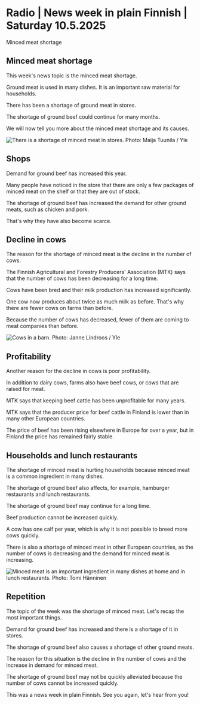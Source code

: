 # Radio \| News week in plain Finnish \| Saturday 10.5.2025

Minced meat shortage

## Minced meat shortage

This week's news topic is the minced meat shortage.

Ground meat is used in many dishes. It is an important raw material for households.

There has been a shortage of ground meat in stores.

The shortage of ground beef could continue for many months.

We will now tell you more about the minced meat shortage and its causes.

![There is a shortage of minced meat in stores. Photo: Maija Tuunila / Yle](https://images.cdn.yle.fi/image/upload/c_crop,h_2268,w_4031,x_0,y_0/ar_1.7777777777777777,c_fill,g_faces,h_431,w_767/dpr_1.0/q_auto:eco/f_auto/fl_lossy/v1744180293/39-144799467f6123bef11e)

## Shops

Demand for ground beef has increased this year.

Many people have noticed in the store that there are only a few packages of minced meat on the shelf or that they are out of stock.

The shortage of ground beef has increased the demand for other ground meats, such as chicken and pork.

That's why they have also become scarce.

## Decline in cows

The reason for the shortage of minced meat is the decline in the number of cows.

The Finnish Agricultural and Forestry Producers' Association (MTK) says that the number of cows has been decreasing for a long time.

Cows have been bred and their milk production has increased significantly.

One cow now produces about twice as much milk as before. That's why there are fewer cows on farms than before.

Because the number of cows has decreased, fewer of them are coming to meat companies than before.

![Cows in a barn. Photo: Janne Lindroos / Yle](https://images.cdn.yle.fi/image/upload/c_crop,h_2843,w_5054,x_0,y_0/ar_1.7777777777777777,c_fill,g_faces,h_431,w_767/dpr_1.0/q_auto:eco/f_auto/fl_lossy/v1737650623/39-1411161679270b9bb698)

## Profitability

Another reason for the decline in cows is poor profitability.

In addition to dairy cows, farms also have beef cows, or cows that are raised for meat.

MTK says that keeping beef cattle has been unprofitable for many years.

MTK says that the producer price for beef cattle in Finland is lower than in many other European countries.

The price of beef has been rising elsewhere in Europe for over a year, but in Finland the price has remained fairly stable.

## Households and lunch restaurants

The shortage of minced meat is hurting households because minced meat is a common ingredient in many dishes.

The shortage of ground beef also affects, for example, hamburger restaurants and lunch restaurants.

The shortage of ground beef may continue for a long time.

Beef production cannot be increased quickly.

A cow has one calf per year, which is why it is not possible to breed more cows quickly.

There is also a shortage of minced meat in other European countries, as the number of cows is decreasing and the demand for minced meat is increasing.

![Minced meat is an important ingredient in many dishes at home and in lunch restaurants. Photo: Tomi Hänninen](https://images.cdn.yle.fi/image/upload/c_crop,h_2651,w_4714,x_0,y_318/ar_1.777777777777777,c_fill,g_faces,h_431,w_767/dpr_1.0/q_auto:eco/f_auto/fl_lossy/v1681906095/39-1101266643fd91226042)

## Repetition

The topic of the week was the shortage of minced meat. Let's recap the most important things.

Demand for ground beef has increased and there is a shortage of it in stores.

The shortage of ground beef also causes a shortage of other ground meats.

The reason for this situation is the decline in the number of cows and the increase in demand for minced meat.

The shortage of ground beef may not be quickly alleviated because the number of cows cannot be increased quickly.

This was a news week in plain Finnish. See you again, let's hear from you!

